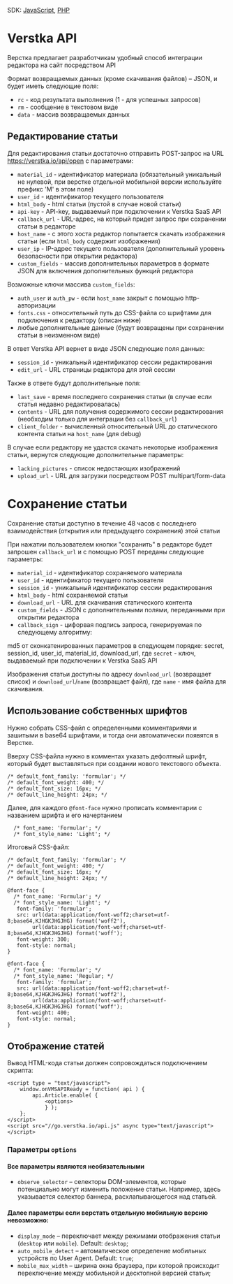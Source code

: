 SDK: [JavaScript](https://github.com/verstka/verstka.io/tree/master/JS-SDK), [PHP](https://github.com/verstka/verstka.io/tree/master/PHP-SDK)



# Verstka API

Верстка предлагает разработчикам удобный способ интеграции редактора на сайт посредством API

Формат возвращаемых данных (кроме скачивания файлов) – JSON, и будет иметь следующие поля:

*  `rc` - код результата выполнения (1 - для успешных запросов)
*  `rm` - сообщение в текстовом виде
*  `data` - массив возвращаемых данных

## Редактирование статьи

Для редактирования статьи достаточно отправить POST-запрос на URL https://verstka.io/api/open c параметрами:

*  `material_id` - идентификатор материала (обязательный уникальный не нулевой, при верстке отдельной мобильной версии используйте префикс 'M' в этом поле)
*  `user_id` - идентификатор текущего пользователя
*  `html_body` - html статьи (пустой в случае новой статьи)
*  `api-key` - API-key, выдаваемый при подключении к Verstka SaaS API
*  `callback_url` - URL-адрес, на который придет запрос при сохранении статьи в редакторе
*  `host_name` - с этого хоста редактор попытается скачать изображения статьи (если `html_body` содержит изображения)
*  `user_ip` - IP-адрес текущего пользователя (дополнительный уровень безопасности при открытии редактора)
*  `custom_fields` - массив дополнительных параметров в формате JSON для включения дополнительных функций редактора

Возможные ключи массива `custom_fields`:

*  `auth_user` и `auth_pw` - если `host_name` закрыт с помощью http-авторизации
*  `fonts.css` - относительный путь до CSS-файла со шрифтами для подключения к редактору (описан ниже)
*  любые дополнительные данные (будут возвращены при сохранении статьи в неизменном виде)

В ответ Verstka API вернет в виде JSON следующие поля данных:

*  `session_id` - уникальный идентификатор сессии редактирования
*  `edit_url` - URL страницы редактора для этой сессии

Также в ответе будут дополнительные поля:

*  `last_save` - время последнего сохранения статьи (в случае если статья недавно редактировалась)
*  `contents` - URL для получения содержимого сессии редактирования (необходим только для интеграции без `callback_url`)
*  `client_folder` - вычисленный относительный URL до статического контента статьи на `host_name` (для debug)

В случае если редактору не удастся скачать некоторые изображения статьи, вернутся следующие дополнительные параметры:

*  `lacking_pictures` - список недостающих изображений
*  `upload_url` - URL для загрузки посредством POST multipart/form-data


# Сохранение статьи

Сохранение статьи доступно в течение 48 часов с последнего взаимодействия (открытия или предыдущего сохранения) этой статьи

При нажатии пользователем кнопки "сохранить" в редакторе будет запрошен `callback_url` и с помощью POST переданы следующие параметры:

*  `material_id` - идентификатор сохраняемого материала
*  `user_id` - идентификатор текущего пользователя
*  `session_id` - уникальный идентификатор сессии редактирования
*  `html_body` - html сохраняемой статьи
*  `download_url` - URL для скачивания статического контента
*  `custom_fields` - JSON с дополнительными полями, переданными при открытии редактора
*  `callback_sign` - цифорвая подпись запроса, генерируемая по следующему алгоритму:

md5 от сконкатенированных параметров в следующем порядке: secret, session_id, user_id, material_id, download_url, где
`secret` - ключ, выдаваемый при подключении к Verstka SaaS API

Изображения статьи доступны по адресу `download_url` (возвращает список) и `download_url`/`name` (возвращает файл),
где `name` - имя файла для скачивания.

## Использование собственных шрифтов

Нужно собрать CSS-файл с определенными комментариями и зашитыми в base64 шрифтами, и тогда они автоматически появятся в Верстке.

Вверху CSS-файла нужно в комментах указать дефолтный шрифт, который будет выставляться при создании нового текстового объекта.
```
/* default_font_family: 'formular'; */
/* default_font_weight: 400; */
/* default_font_size: 16px; */
/* default_line_height: 24px; */
```

Далее, для каждого `@font-face` нужно прописать комментарии с названием шрифта и его начертанием
```
  /* font_name: 'Formular'; */
  /* font_style_name: 'Light'; */
```

Итоговый CSS-файл:
```
/* default_font_family: 'formular'; */
/* default_font_weight: 400; */
/* default_font_size: 16px; */
/* default_line_height: 24px; */

@font-face {
  /* font_name: 'Formular'; */
  /* font_style_name: 'Light'; */
   font-family: 'formular';
   src: url(data:application/font-woff2;charset=utf-8;base64,KJHGKJHGJHG) format('woff2'),
        url(data:application/font-woff;charset=utf-8;base64,KJHGKJHGJHG) format('woff');
   font-weight: 300;
   font-style: normal;
}

@font-face {
  /* font_name: 'Formular'; */
  /* font_style_name: 'Regular; */
   font-family: 'formular';
   src: url(data:application/font-woff2;charset=utf-8;base64,KJHGKJHGJHG) format('woff2'),
        url(data:application/font-woff;charset=utf-8;base64,KJHGKJHGJHG) format('woff');
   font-weight: 400;
   font-style: normal;
}
```

## Отображение статей
Вывод HTML-кода статьи должен сопровождаться подключением скрипта:

```
<script type = "text/javascript">
	window.onVMSAPIReady = function( api ) {
		api.Article.enable( {
			<options>
    		} );
  	};
</script>
<script src="//go.verstka.io/api.js" async type="text/javascript"></script>
```

### Параметры `options`
#### Все параметры являются необязательными
* `observe_selector` – селекторы DOM-элементов, которые потенциально могут изменить положение статьи. Например, здесь указывается селектор баннера, расхлапывающегося над статьей.
#### Далее параметры если верстать отдельную мобильную версию невозможно:
* `display_mode` – переключает между режимами отображения статьи (`desktop` или `mobile`). Default: `desktop`;
* `auto_mobile_detect` – автоматическое определение мобильных устройств по User Agent. Default: `true`;
* `mobile_max_width` – ширина окна браузера, при которой происходит переключение между мобильной и десктопной версией статьи;



